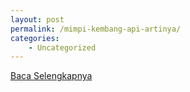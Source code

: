 ```yaml
---
layout: post
permalink: /mimpi-kembang-api-artinya/
categories:
    - Uncategorized
---
```


[Baca Selengkapnya](/03)